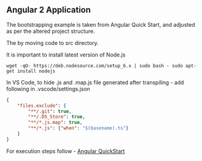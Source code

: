 Angular 2 Application
----------------------

The bootstrapping example is taken from Angular Quick Start, and adjusted as per the altered project structure. 

The by moving code to src directory.

It is important to install latest version of Node.js

 `wget -qO- https://deb.nodesource.com/setup_6.x | sudo bash - sudo apt-get install nodejs`

In VS Code, to hide .js and .map.js file generated after transpiling - add following in .vscode/settings.json

```json
{
    "files.exclude": {
        "**/.git": true,
        "**/.DS_Store": true,
        "**/*.js.map": true,
        "**/*.js": {"when": "$(basename).ts"}
    }
}
```

For execution steps follow - [Angular QuickStart](https://angular.io/docs/ts/latest/quickstart.html)